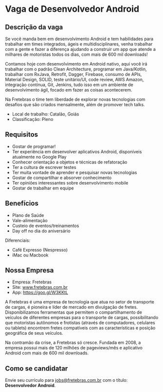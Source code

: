 # Vaga de Desenvolvedor Android

Descrição da vaga
-------------

Se você manda bem em desenvolvimento Android e tem habilidades para trabalhar em times integrados, ágeis e multidisciplinares, venha trabalhar com a gente e fazer a diferença ajudando a construir um app que atende a milhares de motoristas todos os dias, com mais de 600 mil downloads!

Contamos hoje com desenvolvimento em Android nativo, aqui você irá trabalhar com o padrão Clean Architecture, programar em Java/Kotlin, trabalhar com RxJava, Retrofit, Dagger, Firebase, consumo de APIs, Material Design, SOLID, teste unitário/UI, code review, AWS Amazon, integração contínua, Git, Jenkins, tudo isso em um ambiente de desenvolvimento ágil, focado em fazer as coisas acontecerem.

Na Fretebras o time tem liberdade de explorar novas tecnologias com desafios que são criados mensalmente, além de promover tech talks.

- Local de trabalho: Catalão, Goiás
- Classificação: Pleno

Requisitos
-------------

- Gostar de programar!
- Ter experiência em desenvolver aplicativos Android, disponíveis atualmente no Google Play
- Conhecer orientação a objetos e técnicas de refatoração
- Ter a cultura de escrever testes
- Ter muita vontade de aprender e pesquisar novas tecnologias
- Gostar de compartilhar e absorver conhecimento
- Ter opiniões interessantes sobre desenvolvimento mobile
- Gostar de trabalhar em equipe

Benefícios
-------------
- Plano de Saúde
- Vale-alimentação
- Custeio de eventos/treinamentos
- Day off no dia do aniversário

Diferenciais:

- Café Expresso (Nespresso)
- iMac ou Macbook

Nossa Empresa
-------------

- Empresa: Fretebras
- Site: www.fretebras.com.br
- App: https://goo.gl/W3KKtL

A Fretebras é uma empresa de tecnologia que atua no setor de transporte de cargas, é pioneira e líder de mercado em divulgação de fretes. Disponibilizamos ferramentas que permitem o compartilhamento de veículos de diferentes empresas para o transporte de cargas, possibilitando que motoristas autônomos e frotistas (através de computadores, celulares ou tablets) encontrem fretes compatíveis com as características e posição geográfica de seus veículos.

Na contramão da crise, a Fretebras só cresce. Fundada em 2008, a empresa possui mais de 120 milhões de pageviews/mês e aplicativo Android com mais de 600 mil downloads.

Como se candidatar
-------------

Envie seu currículo para jobs@fretebras.com.br com o título: **Desenvolvedor Android**.
